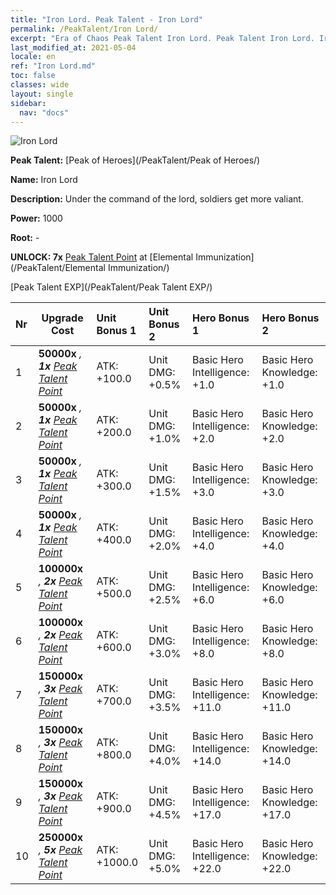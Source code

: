 ```yaml
---
title: "Iron Lord. Peak Talent - Iron Lord"
permalink: /PeakTalent/Iron Lord/
excerpt: "Era of Chaos Peak Talent Iron Lord. Peak Talent Iron Lord. Iron Lord"
last_modified_at: 2021-05-04
locale: en
ref: "Iron Lord.md"
toc: false
classes: wide
layout: single
sidebar:
  nav: "docs"
---
```


  ![Iron Lord](/images/pt/talent_1008.png)

  **Peak Talent:** [Peak of Heroes](/PeakTalent/Peak of Heroes/)

  **Name:** Iron Lord

  **Description:** Under the command of the lord, soldiers get more valiant.

  **Power:** 1000

  **Root:** -

  **UNLOCK: 7x** [Peak Talent Point](/Items/con_934/) at [Elemental Immunization](/PeakTalent/Elemental Immunization/)

  [Peak Talent EXP](/PeakTalent/Peak Talent EXP/)

  | Nr | Upgrade Cost | Unit Bonus 1 | Unit Bonus 2 | Hero Bonus 1 | Hero Bonus 2 |
  |:---|--------------|:-------------|:-------------|:-------------|:-------------|
  | 1 |  **50000x** <i class="fas fa-coins"/>, **1x** [Peak Talent Point](/Items/con_934/) | ATK: +100.0 | Unit DMG: +0.5% | Basic Hero Intelligence: +1.0 | Basic Hero Knowledge: +1.0 |
  | 2 |  **50000x** <i class="fas fa-coins"/>, **1x** [Peak Talent Point](/Items/con_934/) | ATK: +200.0 | Unit DMG: +1.0% | Basic Hero Intelligence: +2.0 | Basic Hero Knowledge: +2.0 |
  | 3 |  **50000x** <i class="fas fa-coins"/>, **1x** [Peak Talent Point](/Items/con_934/) | ATK: +300.0 | Unit DMG: +1.5% | Basic Hero Intelligence: +3.0 | Basic Hero Knowledge: +3.0 |
  | 4 |  **50000x** <i class="fas fa-coins"/>, **1x** [Peak Talent Point](/Items/con_934/) | ATK: +400.0 | Unit DMG: +2.0% | Basic Hero Intelligence: +4.0 | Basic Hero Knowledge: +4.0 |
  | 5 |  **100000x** <i class="fas fa-coins"/>, **2x** [Peak Talent Point](/Items/con_934/) | ATK: +500.0 | Unit DMG: +2.5% | Basic Hero Intelligence: +6.0 | Basic Hero Knowledge: +6.0 |
  | 6 |  **100000x** <i class="fas fa-coins"/>, **2x** [Peak Talent Point](/Items/con_934/) | ATK: +600.0 | Unit DMG: +3.0% | Basic Hero Intelligence: +8.0 | Basic Hero Knowledge: +8.0 |
  | 7 |  **150000x** <i class="fas fa-coins"/>, **3x** [Peak Talent Point](/Items/con_934/) | ATK: +700.0 | Unit DMG: +3.5% | Basic Hero Intelligence: +11.0 | Basic Hero Knowledge: +11.0 |
  | 8 |  **150000x** <i class="fas fa-coins"/>, **3x** [Peak Talent Point](/Items/con_934/) | ATK: +800.0 | Unit DMG: +4.0% | Basic Hero Intelligence: +14.0 | Basic Hero Knowledge: +14.0 |
  | 9 |  **150000x** <i class="fas fa-coins"/>, **3x** [Peak Talent Point](/Items/con_934/) | ATK: +900.0 | Unit DMG: +4.5% | Basic Hero Intelligence: +17.0 | Basic Hero Knowledge: +17.0 |
  | 10 |  **250000x** <i class="fas fa-coins"/>, **5x** [Peak Talent Point](/Items/con_934/) | ATK: +1000.0 | Unit DMG: +5.0% | Basic Hero Intelligence: +22.0 | Basic Hero Knowledge: +22.0 |

